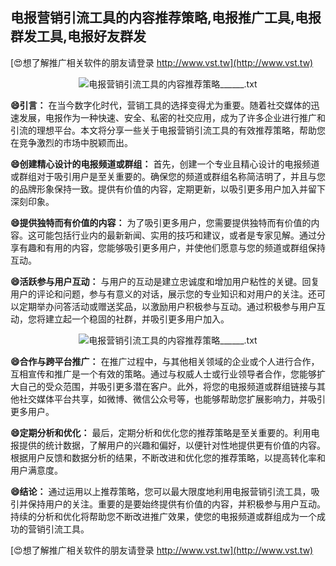 ## **电报营销引流工具的内容推荐策略,电报推广工具,电报群发工具,电报好友群发**

[😍想了解推广相关软件的朋友请登录 http://www.vst.tw](http://www.vst.tw)

 <center><img src="https://vst.tw/MP4/tuiguang/png/5.png" alt="电报营销引流工具的内容推荐策略______.txt"></center>

**😄引言：**
在当今数字化时代，营销工具的选择变得尤为重要。随着社交媒体的迅速发展，电报作为一种快速、安全、私密的社交应用，成为了许多企业进行推广和引流的理想平台。本文将分享一些关于电报营销引流工具的有效推荐策略，帮助您在竞争激烈的市场中脱颖而出。

**😄创建精心设计的电报频道或群组：**
首先，创建一个专业且精心设计的电报频道或群组对于吸引用户是至关重要的。确保您的频道或群组名称简洁明了，并且与您的品牌形象保持一致。提供有价值的内容，定期更新，以吸引更多用户加入并留下深刻印象。

**😄提供独特而有价值的内容：**
为了吸引更多用户，您需要提供独特而有价值的内容。这可能包括行业内的最新新闻、实用的技巧和建议，或者是专家见解。通过分享有趣和有用的内容，您能够吸引更多用户，并使他们愿意与您的频道或群组保持互动。

**😄活跃参与用户互动：**
与用户的互动是建立忠诚度和增加用户粘性的关键。回复用户的评论和问题，参与有意义的对话，展示您的专业知识和对用户的关注。还可以定期举办问答活动或赠送奖品，以激励用户积极参与互动。通过积极参与用户互动，您将建立起一个稳固的社群，并吸引更多用户加入。

 <center><img src="https://vst.tw/MP4/tuiguang/png/6.png" alt="电报营销引流工具的内容推荐策略______.txt"></center>

**😄合作与跨平台推广：**
在推广过程中，与其他相关领域的企业或个人进行合作，互相宣传和推广是一个有效的策略。通过与权威人士或行业领导者合作，您能够扩大自己的受众范围，并吸引更多潜在客户。此外，将您的电报频道或群组链接与其他社交媒体平台共享，如微博、微信公众号等，也能够帮助您扩展影响力，并吸引更多用户。

**😄定期分析和优化：**
最后，定期分析和优化您的推荐策略是至关重要的。利用电报提供的统计数据，了解用户的兴趣和偏好，以便针对性地提供更有价值的内容。根据用户反馈和数据分析的结果，不断改进和优化您的推荐策略，以提高转化率和用户满意度。

**😄结论：**
通过运用以上推荐策略，您可以最大限度地利用电报营销引流工具，吸引并保持用户的关注。重要的是要始终提供有价值的内容，并积极参与用户互动。持续的分析和优化将帮助您不断改进推广效果，使您的电报频道或群组成为一个成功的营销引流工具。

[😍想了解推广相关软件的朋友请登录 http://www.vst.tw](http://www.vst.tw)



